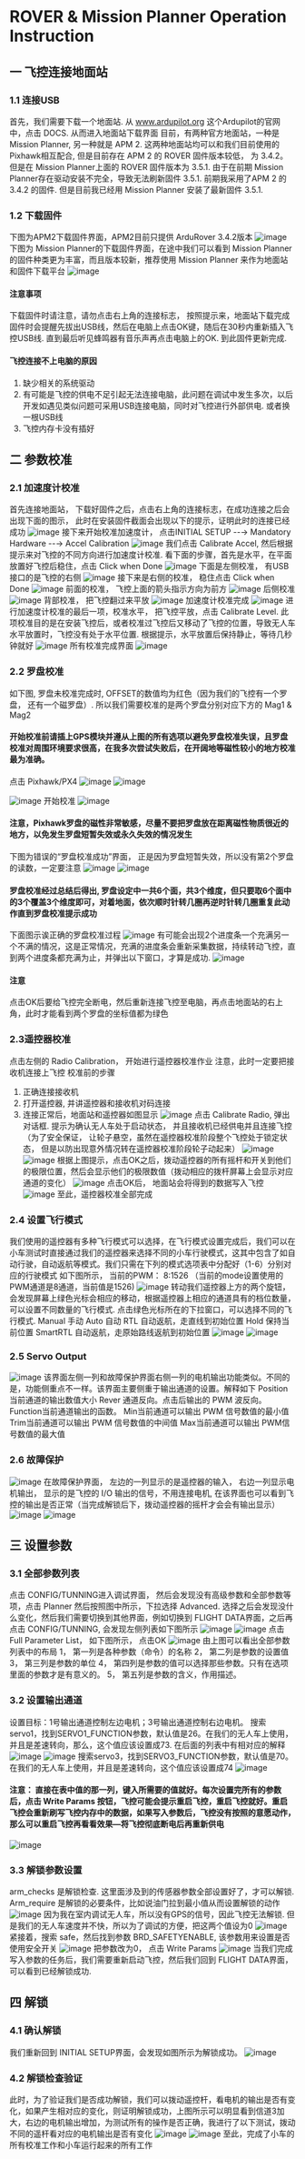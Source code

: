 # ROVER & Mission Planner Operation Instruction

## 一 飞控连接地面站
### 1.1 连接USB
首先，我们需要下载一个地面站. 从 www.ardupilot.org 这个Ardupilot的官网中，点击 DOCS. 从而进入地面站下载界面
目前，有两种官方地面站，一种是 Mission Planner, 另一种就是 APM 2. 这两种地面站均可以和我们目前使用的 Pixhawk相互配合, 但是目前存在 APM 2 的 ROVER 固件版本较低， 为 3.4.2。 但是在 Mission Planner上面的 ROVER 固件版本为 3.5.1. 由于在前期 Mission Planner存在驱动安装不完全，导致无法刷新固件 3.5.1. 前期我采用了APM 2 的 3.4.2 的固件. 但是目前我已经用 Mission Planner 安装了最新固件 3.5.1.

### 1.2 下载固件
下图为APM2下载固件界面，APM2目前只提供 ArduRover 3.4.2版本
![image](https://github.com/wzezhong/Rover/blob/master/images/%E5%9B%BA%E4%BB%B6%E5%AE%89%E8%A3%85.JPG)
下图为 Mission Planner的下载固件界面，在途中我们可以看到 Mission Planner的固件种类更为丰富，而且版本较新，推荐使用 Mission Planner 来作为地面站和固件下载平台
![image](https://github.com/wzezhong/Rover/blob/master/images/MP.JPG)

#### 注意事项
下载固件时请注意，请勿点击右上角的连接标志， 按照提示来，地面站下载完成固件时会提醒先拔出USB线，然后在电脑上点击OK键，随后在30秒内重新插入飞控USB线. 直到最后听见蜂鸣器有音乐声再点击电脑上的OK. 到此固件更新完成.

#### 飞控连接不上电脑的原因
1. 缺少相关的系统驱动
2. 有可能是飞控的供电不足引起无法连接电脑，此问题在调试中发生多次，以后开发如遇见类似问题可采用USB连接电脑，同时对飞控进行外部供电. 或者换一根USB线
3. 飞控内存卡没有插好

## 二 参数校准
### 2.1 加速度计校准
首先连接地面站， 下载好固件之后，点击右上角的连接标志，在成功连接之后会出现下面的图示， 此时在安装固件截面会出现以下的提示，证明此时的连接已经成功
![image](https://github.com/wzezhong/Rover/blob/master/images/%E8%BF%9E%E6%8E%A5%E6%8F%90%E7%A4%BA.JPG)
接下来开始校准加速度计， 点击INITIAL SETUP --→ Mandatory Hardware --→ Accel Calibration
![image](https://github.com/wzezhong/Rover/blob/master/images/%E5%8A%A0%E9%80%9F%E5%BA%A6%E8%AE%A1%E6%A0%A1%E5%87%86%E7%95%8C%E9%9D%A2.JPG)
我们点击 Calibrate Accel, 然后根据提示来对飞控的不同方向进行加速度计校准. 看下面的步骤，首先是水平，在平面放置好飞控后稳住，点击 Click when Done
![image](https://github.com/wzezhong/Rover/blob/master/images/%E5%8A%A0%E9%80%9F%E5%BA%A6%E8%AE%A1%E6%B0%B4%E5%B9%B3%E6%A0%A1%E5%87%86.JPG)
下面是左侧校准， 有USB接口的是飞控的右侧
![image](https://github.com/wzezhong/Rover/blob/master/images/%E5%8A%A0%E9%80%9F%E5%BA%A6%E8%AE%A1%E5%B7%A6%E4%BE%A7%E6%A0%A1%E5%87%86.JPG)
接下来是右侧的校准， 稳住点击 Click when Done
![image](https://github.com/wzezhong/Rover/blob/master/images/%E5%8A%A0%E9%80%9F%E5%BA%A6%E8%AE%A1%E5%8F%B3%E4%BE%A7%E6%A0%A1%E5%87%86.JPG)
前面的校准， 飞控上面的箭头指示方向为前方
![image](https://github.com/wzezhong/Rover/blob/master/images/%E5%8A%A0%E9%80%9F%E5%BA%A6%E8%AE%A1%E5%90%91%E5%89%8D%E6%A0%A1%E5%87%86.JPG)
后侧校准
![image](https://github.com/wzezhong/Rover/blob/master/images/%E5%8A%A0%E9%80%9F%E5%BA%A6%E8%AE%A1%E5%90%91%E5%90%8E%E6%A0%A1%E5%87%86.JPG)
背部校准， 把飞控翻过来平放
![image](https://github.com/wzezhong/Rover/blob/master/images/%E5%8A%A0%E9%80%9F%E5%BA%A6%E8%AE%A1%E8%83%8C%E9%9D%A2%E6%A0%A1%E5%87%86.JPG)
加速度计校准完成
![image](https://github.com/wzezhong/Rover/blob/master/images/%E5%8A%A0%E9%80%9F%E5%BA%A6%E8%AE%A1%E6%A0%A1%E5%87%86%E5%AE%8C%E6%88%90.JPG)
进行加速度计校准的最后一项，校准水平， 把飞控平放，点击 Calibrate Level. 此项校准目的是在安装飞控后，或者校准过飞控后又移动了飞控的位置，导致无人车水平放置时，飞控没有处于水平位置. 根据提示，水平放置后保持静止，等待几秒钟就好
![image](https://github.com/wzezhong/Rover/blob/master/images/%E6%A0%A1%E5%87%86%E6%B0%B4%E5%B9%B3.JPG)
所有校准完成界面
![image](https://github.com/wzezhong/Rover/blob/master/images/%E6%B0%B4%E5%B9%B3%E6%A0%A1%E5%87%86%E5%AE%8C%E6%88%90.JPG)

### 2.2 罗盘校准
如下图, 罗盘未校准完成时, OFFSET的数值均为红色（因为我们的飞控有一个罗盘， 还有一个磁罗盘）. 所以我们需要校准的是两个罗盘分别对应下方的 Mag1 & Mag2
#### 开始校准前请插上GPS模块并遵从上图的所有选项以避免罗盘校准失误，且罗盘校准对周围环境要求很高，在我多次尝试失败后，在开阔地等磁性较小的地方校准最为准确。
点击 Pixhawk/PX4
![image](https://github.com/wzezhong/Rover/blob/master/images/%E7%82%B9%E5%87%BB%E6%A0%A1%E5%87%86%E7%BD%97%E7%9B%98.JPG)
![image](https://github.com/wzezhong/Rover/blob/master/images/%E7%BD%97%E7%9B%98%E6%A0%A1%E5%87%86%E6%A1%86.JPG)

![image](https://github.com/wzezhong/Rover/blob/master/images/%E7%BD%97%E7%9B%98%E6%A0%A1%E5%87%86%E7%95%8C%E9%9D%A2%E6%B3%A8%E6%84%8F%E4%BA%8B%E9%A1%B9.JPG)
开始校准
![image](https://github.com/wzezhong/Rover/blob/master/images/%E7%BD%97%E7%9B%98%E6%A0%A1%E5%87%86%E5%BC%80%E5%A7%8B.JPG)
#### 注意，Pixhawk罗盘的磁性非常敏感，尽量不要把罗盘放在距离磁性物质很近的地方，以免发生罗盘短暂失效或永久失效的情况发生
下图为错误的“罗盘校准成功”界面， 正是因为罗盘短暂失效，所以没有第2个罗盘的读数，一定要注意
![image](https://github.com/wzezhong/Rover/blob/master/images/%E7%BD%97%E7%9B%98%E6%A0%A1%E5%87%86%E6%88%90%E5%8A%9F.JPG)
![image](https://github.com/wzezhong/Rover/blob/master/images/%E7%BD%97%E7%9B%98%E6%A0%A1%E5%87%86%E6%88%90%E5%8A%9F2.JPG)
#### 罗盘校准经过总结后得出, 罗盘设定中一共6个面，共3个维度，但只要取6个面中的3个覆盖3个维度即可，对着地面，依次顺时针转几圈再逆时针转几圈重复此动作直到罗盘校准提示成功
下面图示诶正确的罗盘校准过程
![image](https://github.com/wzezhong/Rover/blob/master/images/%E7%BD%97%E7%9B%98%E6%A0%A1%E5%87%86%E8%BF%87%E7%A8%8B%E6%9B%B4%E6%96%B0.JPG)
有可能会出现2个进度条一个充满另一个不满的情况，这是正常情况，充满的进度条会重新采集数据，持续转动飞控，直到两个进度条都充满为止，并弹出以下窗口，才算是成功.
![image](https://github.com/wzezhong/Rover/blob/master/images/%E7%BD%97%E7%9B%98%E7%9C%9F%E6%AD%A3%E6%A0%A1%E5%87%86%E6%88%90%E5%8A%9F.JPG)
#### 注意
点击OK后要给飞控完全断电，然后重新连接飞控至电脑，再点击地面站的右上角，此时才能看到两个罗盘的坐标值都为绿色

### 2.3遥控器校准
点击左侧的 Radio Calibration， 开始进行遥控器校准作业 注意，此时一定要把接收机连接上飞控
校准前的步骤
1. 正确连接接收机
2. 打开遥控器, 并讲遥控器和接收机对码连接
3. 连接正常后，地面站和遥控器如图显示
![image](https://github.com/wzezhong/Rover/blob/master/images/%E9%81%A5%E6%8E%A7%E6%A0%A1%E5%87%86%E7%95%8C%E9%9D%A2.JPG)
点击 Calibrate Radio, 弹出对话框. 提示为确认无人车处于启动状态， 并且接收机已经供电并且连接飞控（为了安全保证， 让轮子悬空，虽然在遥控器校准阶段整个飞控处于锁定状态， 但是以防出现意外情况转在遥控器校准阶段轮子动起来）
![image](https://github.com/wzezhong/Rover/blob/master/images/%E9%81%A5%E6%8E%A7%E6%A0%A1%E5%87%86%E5%AF%B9%E8%AF%9D%E6%A1%86.JPG)
![image](https://github.com/wzezhong/Rover/blob/master/images/%E9%81%A5%E6%8E%A7%E6%A0%A1%E5%87%86%E5%AF%B9%E8%AF%9D%E6%A1%862.JPG)
根据上图提示，点击OK之后，拨动遥控器的所有摇杆和开关到他们的极限位置，然后会显示他们的极限数值（拨动相应的拨杆屏幕上会显示对应通道的变化）
![image](https://github.com/wzezhong/Rover/blob/master/images/%E9%81%A5%E6%8E%A7%E5%99%A8%E6%A0%A1%E5%87%86%E5%AE%8C%E6%88%90.JPG)
点击OK后， 地面站会将得到的数据写入飞控
![image](https://github.com/wzezhong/Rover/blob/master/images/%E9%81%A5%E6%8E%A7%E5%99%A8%E6%A0%A1%E5%87%86%E5%AE%8C%E6%88%902.JPG)
至此，遥控器校准全部完成

### 2.4 设置飞行模式
我们使用的遥控器有多种飞行模式可以选择，在飞行模式设置完成后，我们可以在小车测试时直接通过我们的遥控器来选择不同的小车行驶模式，这其中包含了如自动行驶，自动返航等模式。我们只需在下列的模式选项表中分配好（1-6）分别对应的行驶模式
如下图所示， 当前的PWM： 8:1526 （当前的mode设置使用的PWM通道是8通道，当前值是1526)
![image](https://github.com/wzezhong/Rover/blob/master/images/%E9%A3%9E%E8%A1%8C%E6%A8%A1%E5%BC%8F%E8%AE%BE%E7%BD%AE1.JPG)
转动我们遥控器上方的两个旋钮，会发现屏幕上绿色光标会相应的移动，根据遥控器上相应的通道具有的档位数量，可以设置不同数量的飞行模式. 点击绿色光标所在的下拉窗口，可以选择不同的飞行模式.
Manual 手动
Auto 自动
RTL 自动返航，走直线到初始位置
Hold 保持当前位置
SmartRTL 自动返航，走原始路线返航到初始位置
![image](https://github.com/wzezhong/Rover/blob/master/images/%E9%A3%9E%E8%A1%8C%E6%A8%A1%E5%BC%8F%E8%AE%BE%E7%BD%AE2.JPG)
![image](https://github.com/wzezhong/Rover/blob/master/images/%E9%A3%9E%E8%A1%8C%E6%A8%A1%E5%BC%8F%E8%AE%BE%E7%BD%AE%E5%AE%8C%E6%88%90.JPG)

### 2.5 Servo Output
![image](https://github.com/wzezhong/Rover/blob/master/images/Servo%20Output.JPG)
该界面左侧一列和故障保护界面右侧一列的电机输出功能类似。不同的是，功能侧重点不一样。该界面主要侧重于输出通道的设置。解释如下
Position当前通道的输出数值大小
Rever 通道反向。点击后输出的 PWM 波反向。
Function当前通道输出的函数。
Min当前通道可以输出 PWM 信号数值的最小值
Trim当前通道可以输出 PWM 信号数值的中间值
Max当前通道可以输出 PWM信号数值的最大值

### 2.6 故障保护
![image](https://github.com/wzezhong/Rover/blob/master/images/%E6%95%85%E9%9A%9C%E4%BF%9D%E6%8A%A4%E8%B0%83%E8%AF%95.JPG)
在故障保护界面， 左边的一列显示的是遥控器的输入， 右边一列显示电机输出， 显示的是飞控的 I/O 输出的信号，不用连接电机, 在该界面也可以看到飞控的输出是否正常（当完成解锁后下，拨动遥控器的摇杆才会会有输出显示）
![image](https://github.com/wzezhong/Rover/blob/master/images/%E6%95%85%E9%9A%9C%E4%BF%9D%E6%8A%A4%E8%B0%83%E8%AF%951%E4%BF%A1%E9%81%93.JPG)
![image](https://github.com/wzezhong/Rover/blob/master/images/%E6%95%85%E9%9A%9C%E4%BF%9D%E6%8A%A4%E8%B0%83%E8%AF%952.JPG)

## 三 设置参数
### 3.1 全部参数列表
点击 CONFIG/TUNNING进入调试界面， 然后会发现没有高级参数和全部参数等项，点击 Planner 然后按照图中所示，下拉选择 Advanced. 选择之后会发现没什么变化，然后我们需要切换到其他界面，例如切换到 FLIGHT DATA界面，之后再点击 CONFIG/TUNNING, 会发现左侧列表如下图所示
![image](https://github.com/wzezhong/Rover/blob/master/images/%E9%85%8D%E7%BD%AE%E8%B0%83%E8%AF%95%E4%B9%8B%E6%89%93%E5%BC%80%E5%85%A8%E9%83%A8%E5%8F%82%E6%95%B0.JPG)
![image](https://github.com/wzezhong/Rover/blob/master/images/%E9%85%8D%E7%BD%AE%E8%B0%83%E8%AF%95%E4%B9%8B%E9%AB%98%E7%BA%A7%E5%8F%82%E6%95%B0.JPG)
点击 Full Parameter List， 如下图所示， 点击OK
![image](https://github.com/wzezhong/Rover/blob/master/images/%E9%85%8D%E7%BD%AE%E8%B0%83%E8%AF%95%E4%B9%8B%E5%85%A8%E9%83%A8%E5%8F%82%E6%95%B0%E8%A1%A8.JPG)
由上图可以看出全部参数列表中的布局
1， 第一列是各种参数（命令）的名称
2， 第二列是参数的设置值
3， 第三列是参数的单位
4， 第四列是参数的值可以选择那些参数。只有在选项里面的参数才是有意义的。
5， 第五列是参数的含义，作用描述。

### 3.2 设置输出通道
设置目标：1号输出通道控制左边电机；3号输出通道控制右边电机。
搜索servo1，找到SERVO1_FUNCTION参数，默认值是26。在我们的无人车上使用，并且是差速转向，那么，这个值应该设置成73. 在后面的列表中有相对应的解释
![image](https://github.com/wzezhong/Rover/blob/master/images/%E8%AE%BE%E7%BD%AE%E8%BE%93%E5%87%BA%E9%80%9A%E9%81%93%E5%87%BD%E6%95%B01.JPG)
![image](https://github.com/wzezhong/Rover/blob/master/images/%E8%AE%BE%E7%BD%AE.JPG)
搜索servo3，找到SERVO3_FUNCTION参数，默认值是70。在我们的无人车上使用，并且是差速转向，这个值应该设置成74
![image](https://github.com/wzezhong/Rover/blob/master/images/%E8%AE%BE%E7%BD%AE%E8%BE%93%E5%87%BA%E9%80%9A%E9%81%93%E5%87%BD%E6%95%B03.JPG)
#### 注意： 直接在表中值的那一列，键入所需要的值就好。每次设置完所有的参数后，点击 Write Params 按钮，飞控可能会提示重启飞控，重启飞控就好。重启飞控会重新刷写飞控内存中的数据，如果写入参数后，飞控没有按照的意愿动作，那么可以重启飞控再看看效果—将飞控彻底断电后再重新供电
![image](https://github.com/wzezhong/Rover/blob/master/images/%E8%AE%BE%E7%BD%AE%E9%80%9A%E9%81%93%E5%87%BD%E6%95%B0%E4%B9%8B%E5%86%99%E5%85%A5%E5%8F%82%E6%95%B0.JPG)

### 3.3 解锁参数设置
arm_checks 是解锁检查. 这里面涉及到的传感器参数全部设置好了，才可以解锁. Arm_require 是解锁的必要条件，比如说油门拉到最小值从而设置解锁的动作
![image](https://github.com/wzezhong/Rover/blob/master/images/%E8%A7%A3%E9%94%81%E5%8F%82%E6%95%B0%E8%AE%BE%E7%BD%AE1.JPG)
因为我在室内调试无人车，所以没有GPS的信号，因此飞控无法解锁. 但是我们的无人车速度并不快，所以为了调试的方便，把这两个值设为0
![image](https://github.com/wzezhong/Rover/blob/master/images/%E8%A7%A3%E9%94%81%E5%8F%82%E6%95%B0%E8%AE%BE%E7%BD%AE2.JPG)
紧接着，搜索 safe，然后找到参数 BRD_SAFETYENABLE, 该参数用来设置是否使用安全开关
![image](https://github.com/wzezhong/Rover/blob/master/images/%E8%A7%A3%E9%94%81%E5%8F%82%E6%95%B0%E8%AE%BE%E7%BD%AE3.JPG)
把参数改为0， 点击 Write Params
![image](https://github.com/wzezhong/Rover/blob/master/images/%E8%A7%A3%E9%94%81%E5%8F%82%E6%95%B0%E8%AE%BE%E7%BD%AE4.JPG)
当我们完成写入参数的任务后，我们需要重新启动飞控，然后我们回到 FLIGHT DATA界面，可以看到已经解锁成功.

## 四 解锁
### 4.1 确认解锁
我们重新回到 INITIAL SETUP界面，会发现如图所示为解锁成功。
![image](https://github.com/wzezhong/Rover/blob/master/images/%E8%A7%A3%E9%94%81%E6%88%90%E5%8A%9F1.JPG)

### 4.2 解锁检查验证
此时，为了验证我们是否成功解锁，我们可以拨动遥控杆，看电机的输出是否有变化，如果产生相对应的变化，则证明解锁成功，上图所示可以明显看到信道3加大，右边的电机输出增加，为测试所有的操作是否正确，我进行了以下测试，拨动不同的遥杆看对应的电机输出是否有变化
![image](https://github.com/wzezhong/Rover/blob/master/images/%E8%A7%A3%E9%94%81%E6%88%90%E5%8A%9F2.JPG)
![image](https://github.com/wzezhong/Rover/blob/master/images/%E8%A7%A3%E9%94%81%E6%88%90%E5%8A%9F3.JPG)
至此，完成了小车的所有校准工作和小车运行起来的所有工作

